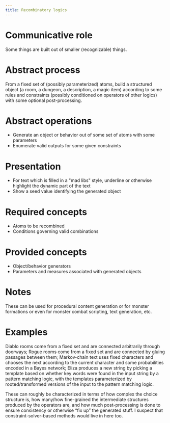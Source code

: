 ```yaml
---
title: Recombinatory logics 
---
```


# Communicative role

Some things are built out of smaller (recognizable) things.

# Abstract process

From a fixed set of (possibly parameterized) atoms, build a structured object (a room, a dungeon, a description, a magic item) according to some rules and constraints (possibly conditioned on operators of other logics) with some optional post-processing.

# Abstract operations

* Generate an object or behavior out of some set of atoms with some parameters
* Enumerate valid outputs for some given constraints

# Presentation

* For text which is filled in a "mad libs" style, underline or otherwise highlight the dynamic part of the text
* Show a seed value identifying the generated object

# Required concepts

* Atoms to be recombined
* Conditions governing valid combinations

# Provided concepts

* Object/behavior generators
* Parameters and measures associated with generated objects 

# Notes

These can be used for procedural content generation or for monster formations or even for monster combat scripting, text generation, etc.

# Examples

Diablo rooms come from a fixed set and are connected arbitrarily through doorways; Rogue rooms come from a fixed set and are connected by gluing passages between them; Markov-chain text uses fixed characters and chooses the next according to the current character and some probabilities encoded in a Bayes network; Eliza produces a new string by picking a template based on whether key words were found in the input string by a pattern matching logic, with the templates parameterized by rooted/transformed versions of the input to the pattern matching logic.

These can roughly be characterized in terms of how complex the choice structure is, how many/how fine-grained the intermediate structures produced by the operators are, and how much post-processing is done to ensure consistency or otherwise “fix up” the generated stuff.  I suspect that constraint-solver-based methods would live in here too.
